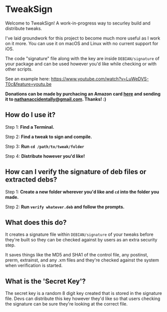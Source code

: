 # TweakSign

Welcome to TweakSign! A work-in-progress way to securley build and distribute tweaks.

I've laid groundwork for this project to become much more useful as I work on it more. You can use it on macOS and Linux with no current support for iOS.

The code "signature" file along with the key are inside `DEBIAN/signature` of your package and can be used however you'd like while checking or with other scripts.

See an example here: https://www.youtube.com/watch?v=LuWeDVS-T0c&feature=youtu.be

**Donations can be made by purchacing an Amazon card [here](https://www.amazon.com/gp/product/B0145WHYKC/ref=s9_acss_bw_cg_gclptcg_2a1_w?pf_rd_m=ATVPDKIKX0DER&pf_rd_s=merchandised-search-1&pf_rd_r=B88M5PV4XQ4R3R8S26MF&pf_rd_t=101&pf_rd_p=2120cd97-b2d2-47db-9a65-1c678be2a6e7&pf_rd_i=2238192011) and sending it to nathanaccidentally@gmail.com. Thanks! :)**

## How do I use it?
Step 1: **Find a Terminal.**

Step 2: **Find a tweak to sign and compile.**

Step 3: **Run `cd /path/to/tweak/folder`**

Step 4: **Distribute however you'd like!**

## How can I verify the signature of deb files or extracted debs?
Step 1: **Create a new folder wherever you'd like and `cd` into the folder you made.**

Step 2: **Run `verify whatever.deb` and follow the prompts.**

## What does this do?
It creates a signature file within `DEBIAN/signature` of your tweaks before they're built so they can be checked against by users as an extra security step.

It saves things like the MD5 and SHA1 of the control file, any postinst, prerm, extrainst, and any .xm files and they're checked against the system when verification is started.

## What is the 'Secret Key'?
The secret key is a random 8 digit key created that is stored in the signature file. Devs can distribute this key however they'd like so that users checking the signature can be sure they're looking at the correct file.
